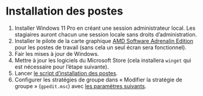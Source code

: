 # Installation des postes

1. Installer Windows 11 Pro en créant une session administrateur local. Les stagiaires auront chacun une session locale sans droits d’administration.
2. Installer le pilote de la carte graphique [AMD Software Adrenalin Edition](https://www.amd.com/fr/support) pour les postes de travail (sans cela un seul écran sera fonctionnel).
3. Fair les mises à jour de Windows.
4. Mettre à jour les logiciels du Microsoft Store (cela installera `winget` qui est nécessaire pour l’étape suivante).
5. Lancer [le script d’installation des postes](https://github.com/at2f/config/blob/main/e-formation/script_installation_postes_e-formation.ps1).
6. Configurer les stratégies de groupe dans « Modifier la stratégie de groupe » (`gpedit.msc`) avec [les paramètres suivants](https://github.com/at2f/config/blob/main/e-formation/Param%C3%A8tres%20de%20strat%C3%A9gie%20de%20groupe.md).
